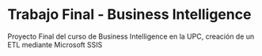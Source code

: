 # Trabajo Final - Business Intelligence

Proyecto Final del curso de Business Intelligence en la UPC, creación de un ETL mediante Microsoft SSIS
